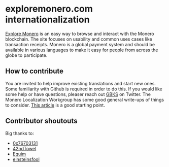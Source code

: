 # exploremonero.com internationalization

[Explore Monero](https://www.exploremonero.com) is an easy way to browse and interact with the Monero blockchain. The site focuses on usability and common uses cases like transaction receipts. Monero is a global payment system and should be available in various languages to make it easy for people from across the globe to participate.

## How to contribute

You are invited to help improve existing translations and start new ones. Some familiarity with Github is required in order to do this. If you would like some help or have questions, pleaser reach out [GBKS](https://twitter.com/gbks) on Twitter. The Monero Localization Workgroup has some good general write-ups of things to consider. [This article](https://github.com/erciccione/monero-translations/blob/master/translation-tips.md) is a good starting point.

## Contributor shoutouts

Big thanks to: 

* [0x76703131](https://github.com/0x76703131)
* [42ndTowel](https://github.com/42ndTowel)
* [Equim](https://github.com/Equim-chan)
* [einsteinsfool](https://github.com/einsteinsfool)
